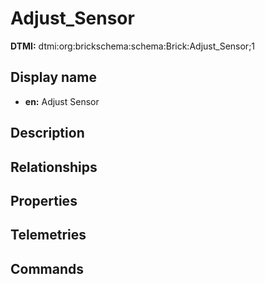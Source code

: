 # Adjust_Sensor
**DTMI:** dtmi:org:brickschema:schema:Brick:Adjust_Sensor;1
## Display name
- **en:** Adjust Sensor
## Description
## Relationships
## Properties
## Telemetries
## Commands

